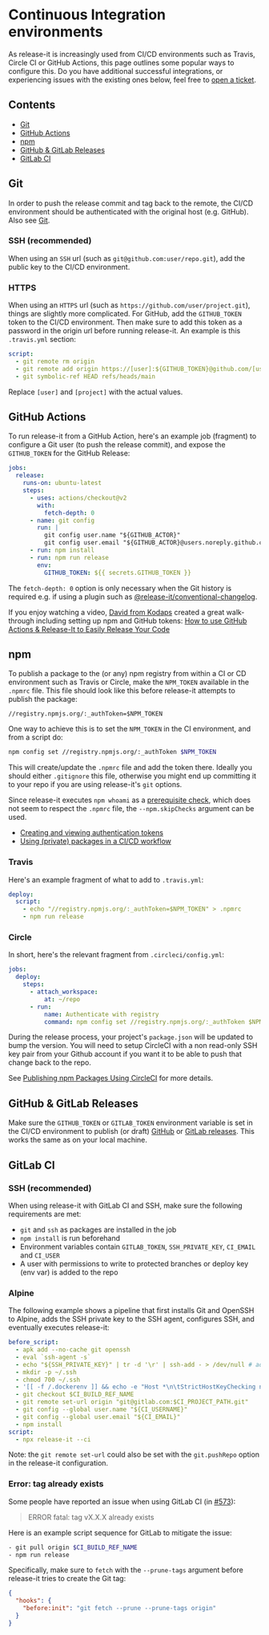 # Continuous Integration environments

As release-it is increasingly used from CI/CD environments such as Travis, Circle CI or GitHub Actions, this page
outlines some popular ways to configure this. Do you have additional successful integrations, or experiencing issues
with the existing ones below, feel free to [open a ticket](https://github.com/release-it/release-it/issues).

## Contents

- [Git](#git)
- [GitHub Actions](#github-actions)
- [npm](#npm)
- [GitHub & GitLab Releases](#github--gitlab-releases)
- [GitLab CI](#gitlab-ci)

## Git

In order to push the release commit and tag back to the remote, the CI/CD environment should be authenticated with the
original host (e.g. GitHub). Also see [Git](./git.md).

### SSH (recommended)

When using an `SSH` url (such as `git@github.com:user/repo.git`), add the public key to the CI/CD environment.

### HTTPS

When using an `HTTPS` url (such as `https://github.com/user/project.git`), things are slightly more complicated. For
GitHub, add the `GITHUB_TOKEN` token to the CI/CD environment. Then make sure to add this token as a password in the
origin url before running release-it. An example is this `.travis.yml` section:

```yaml
script:
  - git remote rm origin
  - git remote add origin https://[user]:${GITHUB_TOKEN}@github.com/[user]/[project].git
  - git symbolic-ref HEAD refs/heads/main
```

Replace `[user]` and `[project]` with the actual values.

## GitHub Actions

To run release-it from a GitHub Action, here's an example job (fragment) to configure a Git user (to push the release
commit), and expose the `GITHUB_TOKEN` for the GitHub Release:

```yaml
jobs:
  release:
    runs-on: ubuntu-latest
    steps:
      - uses: actions/checkout@v2
        with:
          fetch-depth: 0
      - name: git config
        run: |
          git config user.name "${GITHUB_ACTOR}"
          git config user.email "${GITHUB_ACTOR}@users.noreply.github.com"
      - run: npm install
      - run: npm run release
        env:
          GITHUB_TOKEN: ${{ secrets.GITHUB_TOKEN }}
```

The `fetch-depth: 0` option is only necessary when the Git history is required e.g. if using a plugin such as
[@release-it/conventional-changelog](https://github.com/release-it/conventional-changelog).

If you enjoy watching a video, [David from Kodaps](https://twitter.com/KodapsAcademy) created a great walk-through
including setting up npm and GitHub tokens:
[How to use GitHub Actions & Release-It to Easily Release Your Code](https://www.youtube.com/watch?v=7pBcuT7j_A0)

## npm

To publish a package to the (or any) npm registry from within a CI or CD environment such as Travis or Circle, make the
`NPM_TOKEN` available in the `.npmrc` file. This file should look like this before release-it attempts to publish the
package:

```text
//registry.npmjs.org/:_authToken=$NPM_TOKEN
```

One way to achieve this is to set the `NPM_TOKEN` in the CI environment, and from a script do:

```bash
npm config set //registry.npmjs.org/:_authToken $NPM_TOKEN
```

This will create/update the `.npmrc` file and add the token there. Ideally you should either `.gitignore` this file,
otherwise you might end up committing it to your repo if you are using release-it's `git` options.

Since release-it executes `npm whoami` as a [prerequisite check](./npm.md#prerequisite-checks), which does not seem to
respect the `.npmrc` file, the `--npm.skipChecks` argument can be used.

- [Creating and viewing authentication tokens](https://docs.npmjs.com/creating-and-viewing-authentication-tokens)
- [Using (private) packages in a CI/CD workflow](https://docs.npmjs.com/using-private-packages-in-a-ci-cd-workflow)

### Travis

Here's an example fragment of what to add to `.travis.yml`:

```yaml
deploy:
  script:
    - echo "//registry.npmjs.org/:_authToken=$NPM_TOKEN" > .npmrc
    - npm run release
```

### Circle

In short, here's the relevant fragment from `.circleci/config.yml`:

```yaml
jobs:
  deploy:
    steps:
      - attach_workspace:
          at: ~/repo
      - run:
          name: Authenticate with registry
          command: npm config set //registry.npmjs.org/:_authToken $NPM_TOKEN
```

During the release process, your project's `package.json` will be updated to bump the version. You will need to setup
CircleCI with a non read-only SSH key pair from your Github account if you want it to be able to push that change back
to the repo.

See [Publishing npm Packages Using CircleCI](https://circleci.com/blog/publishing-npm-packages-using-circleci-2-0/) for
more details.

## GitHub & GitLab Releases

Make sure the `GITHUB_TOKEN` or `GITLAB_TOKEN` environment variable is set in the CI/CD environment to publish (or
draft) [GitHub](https://github.com/release-it/release-it#github-releases) or
[GitLab releases](https://github.com/release-it/release-it#gitlab-releases). This works the same as on your local
machine.

## GitLab CI

### SSH (recommended)

When using release-it with GitLab CI and SSH, make sure the following requirements are met:

- `git` and `ssh` as packages are installed in the job
- `npm install` is run beforehand
- Environment variables contain `GITLAB_TOKEN`, `SSH_PRIVATE_KEY`, `CI_EMAIL` and `CI_USER`
- A user with permissions to write to protected branches or deploy key (env var) is added to the repo

### Alpine

The following example shows a pipeline that first installs Git and OpenSSH to Alpine, adds the SSH private key to the
SSH agent, configures SSH, and eventually executes release-it:

```yaml
before_script:
  - apk add --no-cache git openssh
  - eval `ssh-agent -s`
  - echo "${SSH_PRIVATE_KEY}" | tr -d '\r' | ssh-add - > /dev/null # add ssh key
  - mkdir -p ~/.ssh
  - chmod 700 ~/.ssh
  - '[[ -f /.dockerenv ]] && echo -e "Host *\n\tStrictHostKeyChecking no\n\n" > ~/.ssh/config'
  - git checkout $CI_BUILD_REF_NAME
  - git remote set-url origin "git@gitlab.com:$CI_PROJECT_PATH.git"
  - git config --global user.name "${CI_USERNAME}"
  - git config --global user.email "${CI_EMAIL}"
  - npm install
script:
  - npx release-it --ci
```

Note: the `git remote set-url` could also be set with the `git.pushRepo` option in the release-it configuration.

### Error: tag already exists

Some people have reported an issue when using GitLab CI (in
[#573](https://github.com/release-it/release-it/issues/573)):

> ERROR fatal: tag vX.X.X already exists

Here is an example script sequence for GitLab to mitigate the issue:

```bash
- git pull origin $CI_BUILD_REF_NAME
- npm run release
```

Specifically, make sure to `fetch` with the `--prune-tags` argument before release-it tries to create the Git tag:

```json
{
  "hooks": {
    "before:init": "git fetch --prune --prune-tags origin"
  }
}
```
